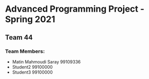 # Advanced Programming Project - Spring 2021
## Team 44

### Team Members:
- Matin Mahmoudi Saray 99109336
- Student2 99100000
- Student3 99100000
